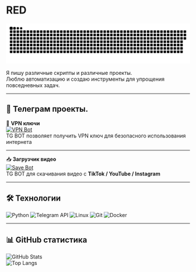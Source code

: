 # RED

![Snake animation](https://github.com/helloworlone-del/helloworlone-del/blob/main/github-snake.svg)

Я пишу различные скрипты и различные проекты.  
Люблю автоматизацию и создаю инструменты для упрощения повседневных задач.

---

## 🤖 Телеграм проекты.

🔑 **VPN ключи**  
[![VPN Bot](https://img.shields.io/badge/VPN%20Bot-2CA5E0?style=for-the-badge&logo=telegram&logoColor=white)](https://t.me/VTSLYVPN_bot)  
TG BOT позволяет получить VPN ключ для безопасного использования интернета  

---

📥 **Загрузчик видео**  
[![Save Bot](https://img.shields.io/badge/Save%20Bot-2CA5E0?style=for-the-badge&logo=telegram&logoColor=white)](https://t.me/vtslysave_bot)  
TG BOT для скачивания видео с **TikTok / YouTube / Instagram**

---

## 🛠️ Технологии  

![Python](https://img.shields.io/badge/Python-3776AB?style=for-the-badge&logo=python&logoColor=white)
![Telegram API](https://img.shields.io/badge/Telegram%20Bot-2CA5E0?style=for-the-badge&logo=telegram&logoColor=white)
![Linux](https://img.shields.io/badge/Linux-FCC624?style=for-the-badge&logo=linux&logoColor=black)
![Git](https://img.shields.io/badge/Git-F05032?style=for-the-badge&logo=git&logoColor=white)
![Docker](https://img.shields.io/badge/Docker-2496ED?style=for-the-badge&logo=docker&logoColor=white)

---

## 📊 GitHub статистика  

![GitHub Stats](https://github-readme-stats.vercel.app/api?username=helloworlone-del&show_icons=true&theme=dark)  
![Top Langs](https://github-readme-stats.vercel.app/api/top-langs/?username=helloworlone-del&layout=compact&theme=dark)

